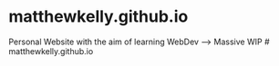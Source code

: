 # matthewkelly.github.io
Personal Website with the aim of learning WebDev --> Massive WIP 
#   m a t t h e w k e l l y . g i t h u b . i o  
 